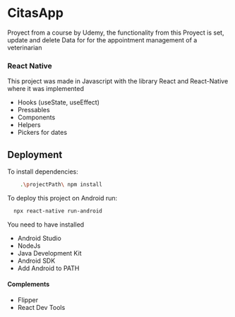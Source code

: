 
# CitasApp

Proyect from a course by Udemy, 
the functionality 
from this Proyect 
is set, update and delete Data for 
for the appointment management of a veterinarian



### React Native

This project was made in Javascript with the library
React and React-Native where it was implemented
- Hooks (useState, useEffect)
- Pressables
- Components
- Helpers
- Pickers for dates



## Deployment

To install dependencies:
```bash
    .\projectPath\ npm install
```

To deploy this project on Android run:

```bash
  npx react-native run-android
```
You need to have installed
- Android Studio
- NodeJs
- Java Development Kit
- Android SDK
- Add Android to PATH

#### Complements
- Flipper
- React Dev Tools
